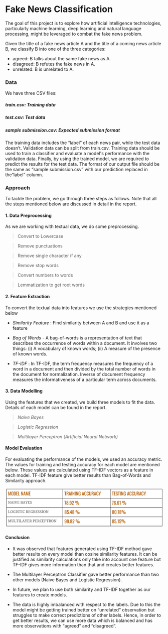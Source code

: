 # Fake News Classification
The goal of this project is to explore how artificial intelligence technologies, particularly machine learning, deep learning and natural language processing, might be leveraged to combat the fake news problem.

Given the title of a fake news article A and the title of a coming news article B, we classify B into one of the three categories:
- agreed: B talks about the same fake news as A.
- disagreed: B refutes the fake news in A.
- unrelated: B is unrelated to A.

### Data
We have three CSV files:
##### train.csv: Training data
##### test.csv: Test data
##### sample submission.csv: Expected submission format
The training data includes the “label” of each news pair, while the test data doesn’t. Validation data can be split from train.csv. Training data should be used to train a classifier and evaluate a model's performance with the validation data. Finally, by using the trained model, we are required to predict the results for the test data. The format of our output file should be the same as “sample submission.csv” with our prediction replaced in the“label” column.

### Approach

To tackle the problem, we go through three steps as follows. Note that all the steps mentioned below are discussed in detail in the report.

#### 1. Data Preprocessing

As we are working with textual data, we do some preprocessing.
> Convert to Lowercase

> Remove punctuations

> Remove single character if any 

> Remove stop words

> Convert numbers to words

> Lemmatization to get root words

#### 2. Feature Extraction

To convert the textual data into features we use the strategies mentioned below

- *Similarity Feature* : Find similarity between A and B and use it as a feature

- *Bag of Words* - A bag-of-words is a representation of text that describes the occurrence of words within a document. It involves two things: (i) A vocabulary of known words; (ii) A measure of the presence of known words.

- *TF-IDF* : In TF-IDF, the term frequency measures the frequency of a word in a document and then divided by the total number of words in the document for normalization. Inverse of document frequency measures the informativeness of a particular term across documents.

#### 3. Data Modelling

Using the features that we created, we build three models to fit the data. Details of each model can be found in the report.

> *Naive Bayes*

> *Logistic Regression*

> *Multilayer Perceptron (Artificial Neural Network)*


#### Model Evaluation

For evaluating the performance of the models, we used an accuracy metric. The values for training and testing accuracy for each model are mentioned below. These values are calculated using TF-IDF vectors as a feature in each model. TF-IDF feature give better results than Bag-of-Words and Similarity approach.

![Model Evaluation](Model_Evaluation.png)

#### Conclusion

- It was observed that features generated using TF-IDF method gave better results on every model than cosine similarity features. It can be justified as similarity calculations only take into account one feature but TF-IDF gives more information than that and creates better features.

- The Multilayer Perceptron Classifier gave better performance than two other models (Naive Bayes and Logistic Regression).

- In future, we plan to use both similarity and TF-IDF together as our features to create models.

- The data is highly imbalanced with respect to the labels. Due to this the model might be getting trained better on “unrelated” observation but struggles to make correct predictions of other labels. Hence, in order to get better results, we can use more data which is balanced and has more observations with “agreed” and “disagreed”.

